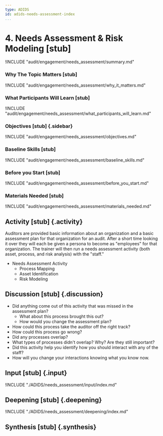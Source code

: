 ```yaml
---
type: ADIDS
id: adids-needs-assessment-index
...
```


# 4. Needs Assessment & Risk Modeling  [stub]

<!-- ![](content/images/threat_modeling.png "") -->

!INCLUDE "audit/engagement/needs_assessment/summary.md"

### Why The Topic Matters [stub]

!INCLUDE "audit/engagement/needs_assessment/why_it_matters.md"

### What Participants Will Learn [stub]

!INCLUDE "audit/engagement/needs_assessment/what_participants_will_learn.md"

### Objectives [stub] {.sidebar}

!INCLUDE "audit/engagement/needs_assessment/objectives.md"

### Baseline Skills [stub]

!INCLUDE "audit/engagement/needs_assessment/baseline_skills.md"

### Before you Start [stub]

<?trainer resources?>
!INCLUDE "audit/engagement/needs_assessment/before_you_start.md"

### Materials Needed [stub]

!INCLUDE "audit/engagement/needs_assessment/materials_needed.md"

## Activity  [stub] {.activity}

Auditors are provided basic information about an organization and a basic assessment plan for that organization for an audit.  After a short time looking it over they will each be given a persona to become as "employees" for that organization. The trainer will then run a needs assessment activity (both asset, process, and risk analysis) with the "staff."

  * Needs Assessment Activity
    * Process Mapping
    * Asset Identification
	* Risk Modeling

## Discussion  [stub] {.discussion}

  * Did anything come out of this activity that was missed in the assessment plan?
    * What about this process brought this out?
	* How would you change the assessment plan?
  * How could this process take the auditor off the right track?
  * How could this process go wrong?
  * Did any processes overlap?
  * What types of processes didn't overlap? Why? Are they still important?
  * Did this activity help you identify how you should interact with any of the staff?
  * How will you change your interactions knowing what you know now.

## Input [stub] {.input}

!INCLUDE "./ADIDS/needs_assessment/input/index.md"

## Deepening  [stub] {.deepening}

!INCLUDE "./ADIDS/needs_assessment/deepening/index.md"

## Synthesis [stub] {.synthesis}

<?A good training habit is to always summarize the session. Talk about what happened in the session, some of the results of the discussion, what issues were discussed, what solutions were made, and give some more time for participants to ask more questions before the session is closed.?>
